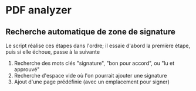 # PDF analyzer

<h2>Recherche automatique de zone de signature</h2>
<p>Le script réalise ces étapes dans l'ordre; il essaie d'abord la première étape, puis si elle échoue, passe à la suivante</p>
<ol>
    <li>Recherche des mots clés "signature", "bon pour accord", ou "lu et approuvé"</li>
    <li>Recherche d'espace vide où l'on pourrait ajouter une signature</li>
    <li>Ajout d'une page prédéfinie (avec un emplacement pour signer)</li>
</ol>
